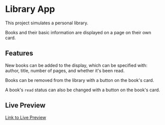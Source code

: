 # Library App

This project simulates a personal library.

Books and their basic information are displayed on a page on their own card.

## Features

New books can be added to the display, which can be specified with: author, title, number of pages, and whether it's been read.

Books can be removed from the library with a button on the book's card.

A book's `read` status can also be changed with a button on the book's card.

## Live Preview

[Link to Live Preview](jinhakimgh.github.io/Library)
